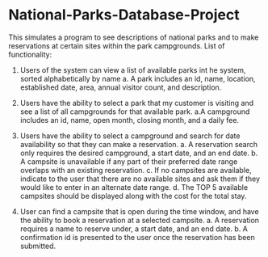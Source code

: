 # National-Parks-Database-Project
This simulates a program to see descriptions of national parks and to make reservations at certain sites within the park campgrounds.
List of functionality:
1. Users of the system can view a list of available parks int he system, sorted alphabetically by name
  a. A park includes an id, name, location, established date, area, annual visitor count, and description.

2. Users have the ability to select a park that my customer is visiting and see a list of all campgrounds for that available park.
  a.A campground includes an id, name, open month, closing month, and a daily fee.
  
3. Users have the ability to select a campground and search for date availability so that they can make a reservation.
  a. A reservation search only requires the desired campground, a start date, and an end date.
  b. A campsite is unavailable if any part of their preferred date range overlaps with an existing reservation.
  c. If no campsites are available, indicate to the user that there are no available sites and ask them if they would like to enter in an alternate date range.
  d. The TOP 5 available campsites should be displayed along with the cost for the total stay.
  
4. User can find a campsite that is open during the time window, and have the ability to book a reservation at a selected campsite.
  a. A reservation requires a name to reserve under, a start date, and an end date.
  b. A confirmation id is presented to the user once the reservation has been submitted.

